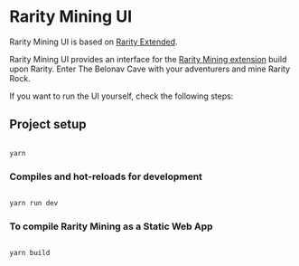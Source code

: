
#  Rarity Mining UI

Rarity Mining UI is based on [Rarity Extended](https://github.com/Rarity-Extended/RarityExtended). 

Rarity Mining UI provides an interface for the [Rarity Mining extension](https://github.com/raritymining/contracts) build upon Rarity. Enter The Belonav Cave with your adventurers and mine Rarity Rock. 

If you want to run the UI yourself, check the following steps:

  

##  Project setup

  

```bash

yarn

```

  

###  Compiles and hot-reloads for development

  

```bash

yarn run dev

```

  

###  To compile Rarity Mining as a Static Web App

  

```bash

yarn build

```